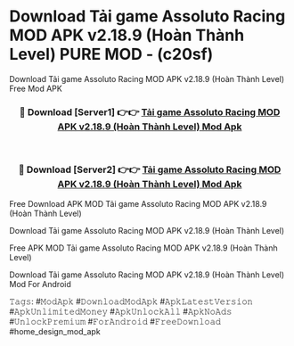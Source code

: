 # Download Tải game Assoluto Racing MOD APK v2.18.9 (Hoàn Thành Level) PURE MOD - (c20sf)
Download Tải game Assoluto Racing MOD APK v2.18.9 (Hoàn Thành Level) Free Mod APK

<div align="center">
<h3>🔴 Download [Server1] 👉👉 <a href="https://apk-comot.site?title=Tải_game_Assoluto_Racing_MOD_APK_v2.18.9_(Hoàn_Thành_Level)">Tải game Assoluto Racing MOD APK v2.18.9 (Hoàn Thành Level) Mod Apk</a></h3><br>

<h3>🔴 Download [Server2] 👉👉 <a href="https://apk-comot.site?title=Tải_game_Assoluto_Racing_MOD_APK_v2.18.9_(Hoàn_Thành_Level)">Tải game Assoluto Racing MOD APK v2.18.9 (Hoàn Thành Level) Mod Apk</a></h3>
</div>


Free Download APK MOD Tải game Assoluto Racing MOD APK v2.18.9 (Hoàn Thành Level)

Download Tải game Assoluto Racing MOD APK v2.18.9 (Hoàn Thành Level) 

Free APK MOD Tải game Assoluto Racing MOD APK v2.18.9 (Hoàn Thành Level) 

Download Tải game Assoluto Racing MOD APK v2.18.9 (Hoàn Thành Level) Mod For Android

𝚃𝚊𝚐𝚜: #𝙼𝚘𝚍𝙰𝚙𝚔 #𝙳𝚘𝚠𝚗𝚕𝚘𝚊𝚍𝙼𝚘𝚍𝙰𝚙𝚔 #𝙰𝚙𝚔𝙻𝚊𝚝𝚎𝚜𝚝𝚅𝚎𝚛𝚜𝚒𝚘𝚗 #𝙰𝚙𝚔𝚄𝚗𝚕𝚒𝚖𝚒𝚝𝚎𝚍𝙼𝚘𝚗𝚎𝚢 #𝙰𝚙𝚔𝚄𝚗𝚕𝚘𝚌𝚔𝙰𝚕𝚕 #𝙰𝚙𝚔𝙽𝚘𝙰𝚍𝚜 #𝚄𝚗𝚕𝚘𝚌𝚔𝙿𝚛𝚎𝚖𝚒𝚞𝚖 #𝙵𝚘𝚛𝙰𝚗𝚍𝚛𝚘𝚒𝚍 #𝙵𝚛𝚎𝚎𝙳𝚘𝚠𝚗𝚕𝚘𝚊𝚍 #home_design_mod_apk